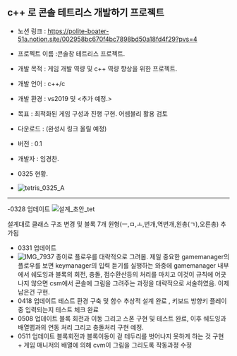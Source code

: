 ## c++ 로 콘솔 테트리스 개발하기 프로젝트

- 노션 링크 : https://polite-boater-51a.notion.site/002958bc670f4bc7898bd50a18fd4f29?pvs=4
- 프로젝트 이름 :콘솔창 테트리스 프로젝트.

- 개발 목적 : 게임 개발 역량 및 c++ 역량 향상을 위한 프로젝트.

- 개발 언어 : c++/c 

- 개발 환경 : vs2019 및 <추가 예정.>

- 목표 : 최적화된 게임 구성과 진행 구현. 어셈블리 활용 검토

- 다운로드 : (완성시 링크 올릴 예정)

- 버전 : 0.1

- 개발자 : 임경찬.


- 0325 현황.
- ![tetris_0325_A](https://github.com/rudcks5562/Tetris/assets/72645618/8cfe5f75-35ce-4a02-977b-a41a3de6f5f7)

---
-0328 업데이트
  ![설계_초안_tet](https://github.com/rudcks5562/Tetris/assets/72645618/b30f253c-5da3-4ac2-bf5e-f2109d9b1a4d)
  
  설계대로 클래스 구조 변경 및 블록 7개 원형(ㅡ,ㅁ,ㅗ,번개,역번개,왼총(ㄱ),오른총) 추가됨
- 0331 업데이트
- ![IMG_7937](https://github.com/rudcks5562/Tetris/assets/72645618/fa69f83e-1be6-4bbe-bfd9-04b998760c19)
종이로 플로우를 대략적으로 그려봄.
제일 중요한 gamemanager의 플로우를 보면 keymanager의 입력 듣기를 실행하는 와중에 gamemanager 내부에서 쉐도잉과 블록의 회전, 충돌, 점수환산등의 처리를 마치고 이것이 규칙에 어긋나지 않으면 csm에서 콘솔에 그림을 그려주는 과정을 대략적으로 서술하였음.
이제 남은건 구현.
- 0418 업데이트
 테스트 환경 구축 및 함수 추상적 설계 완료 , 키보드 방향키 플레이 중 입력되는지 테스트 체크 완료 
- 0508 업데이트
  블록 회전과 이동 그리고 스폰 구현 및 테스트 완료, 이후 쉐도잉과 배열맵과의 연동 처리 그리고 충돌처리 구현 예정. 
- 0511 업데이트
   블록회전과 블록이동이 겉 테두리를 벗어나지 못하게 하는 것 구현 + 게임 매니저의 배열에 의해 cvm이 그림을 그리도록 작동과정 수정
